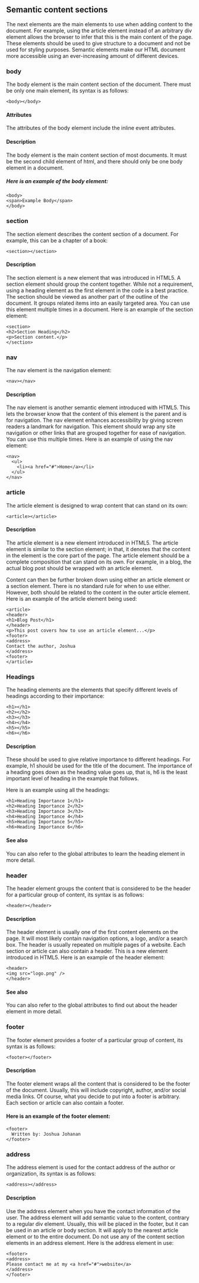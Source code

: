 <h2>Semantic content sections</h2>

The next elements are the main elements to use when adding content to the
document. For example, using the article element instead of an arbitrary div
element allows the browser to infer that this is the main content of the page. These
elements should be used to give structure to a document and not be used for styling
purposes. Semantic elements make our HTML document more accessible using an
ever-increasing amount of different devices.

<h3>body</h3>
The body element is the main content section of the document. There must be only
one main element, its syntax is as follows:

```
<body></body>
```

<h4>Attributes</h4>
The attributes of the body element include the inline event attributes.

<h4>Description</h4>
The body element is the main content section of most documents. It must be the
second child element of html, and there should only be one body element in a
document.

<h5>Here is an example of the body element:</h5>

```
<body>
<span>Example Body</span>
</body>
```

<h3>section</h3>
The section element describes the content section of a document. For example, this
can be a chapter of a book:

```
<section></section>
```

<h4>Description</h4>
The section element is a new element that was introduced in HTML5. A section
element should group the content together. While not a requirement, using a
heading element as the first element in the code is a best practice. The section should
be viewed as another part of the outline of the document. It groups related items into
an easily targeted area. You can use this element multiple times in a document.
Here is an example of the section element:

```
<section>
<h2>Section Heading</h2>
<p>Section content.</p>
</section>
```

<h3>nav</h3>
The nav element is the navigation element:

```
<nav></nav>
```

<h4>Description</h4>
The nav element is another semantic element introduced with HTML5. This lets the
browser know that the content of this element is the parent and is for navigation.
The nav element enhances accessibility by giving screen readers a landmark for
navigation. This element should wrap any site navigation or other links that are
grouped together for ease of navigation. You can use this multiple times.
Here is an example of using the nav element:

```
<nav>
  <ul>
    <li><a href="#">Home</a></li>
  </ul>
</nav>
```

<h3>article</h3>
The article element is designed to wrap content that can stand on its own:

```
<article></article>
```

<h4>Description</h4>
The article element is a new element introduced in HTML5. The article element
is similar to the section element; in that, it denotes that the content in the element
is the core part of the page. The article element should be a complete composition
that can stand on its own. For example, in a blog, the actual blog post should be
wrapped with an article element.

Content can then be further broken down using either an article element or a
section element. There is no standard rule for when to use either. However, both
should be related to the content in the outer article element.
Here is an example of the article element being used:

```
<article>
<header>
<h1>Blog Post</h1>
</header>
<p>This post covers how to use an article element...</p>
<footer>
<address>
Contact the author, Joshua
</address>
<footer>
</article>
```

<h3>Headings</h3>
The heading elements are the elements that specify different levels of headings
according to their importance:

```
<h1></h1>
<h2></h2>
<h3></h3>
<h4></h4>
<h5></h5>
<h6></h6>
```

<h4>Description</h4>
These should be used to give relative importance to different headings. For example,
h1 should be used for the title of the document. The importance of a heading goes
down as the heading value goes up, that is, h6 is the least important level of heading
in the example that follows.

Here is an example using all the headings:

```
<h1>Heading Importance 1</h1>
<h2>Heading Importance 2</h2>
<h3>Heading Importance 3</h3>
<h4>Heading Importance 4</h4>
<h5>Heading Importance 5</h5>
<h6>Heading Importance 6</h6>
```

<h4>See also</h4>
You can also refer to the global attributes to learn the heading element in more
detail.

<h3>header</h3>
The header element groups the content that is considered to be the header for a
particular group of content, its syntax is as follows:

```
<header></header>
```

<h4>Description</h4>
The header element is usually one of the first content elements on the page. It will
most likely contain navigation options, a logo, and/or a search box. The header
is usually repeated on multiple pages of a website. Each section or article can also
contain a header. This is a new element introduced in HTML5.
Here is an example of the header element:

```
<header>
<img src="logo.png" />
</header>
```

<h4>See also</h4>
You can also refer to the global attributes to find out about the header element in
more detail.

<h3>footer</h3>
The footer element provides a footer of a particular group of content, its syntax is as
follows:

```
<footer></footer>
```

<h4>Description</h4>
The footer element wraps all the content that is considered to be the footer of the
document. Usually, this will include copyright, author, and/or social media links. Of
course, what you decide to put into a footer is arbitrary. Each section or article can
also contain a footer.

<h4>Here is an example of the footer element:</h4>

```
<footer>
  Written by: Joshua Johanan
</footer>
```

<h3>address</h3>
The address element is used for the contact address of the author or organization, its
syntax is as follows:

```
<address></address>
```

<h4>Description</h4>

Use the address element when you have the contact information of the user. The
address element will add semantic value to the content, contrary to a regular div
element.
Usually, this will be placed in the footer, but it can be used in an article or body
section. It will apply to the nearest article element or to the entire document. Do
not use any of the content section elements in an address element.
Here is the address element in use:

```
<footer>
<address>
Please contact me at my <a href="#">website</a>
</address>
</footer>
```



